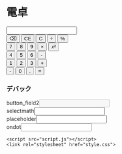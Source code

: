# 電卓
<html>
  <body>
    <input type="number" id="input_field" class="field" >
    <br>
    <button type="button" onclick="char_delete(0)" class="button_math" >⌫</button>
    <button type="button" onclick="char_delete(1)" class="button_math" >CE</button>
    <button type="button" onclick="char_delete(2)" class="button_math" >C</button>
    <button type="button" onclick="math('/')" class="button_math" >÷</button>
    <button type="button" onclick="math('%')" class="button_math" >%</button>
  <br>
    <button type="button" onclick="input(7)" class="button" >7</button>
    <button type="button" onclick="input(8)" class="button" >8</button>
    <button type="button" onclick="input(9)" class="button" >9</button>
    <button type="button" onclick="math('*')" class="button_math" >×</button>
    <button type="button" onclick="math('**')" class="button_math" >𝑥²</button>
  <br>
    <button type="button" onclick="input(4)" class="button" >4</button>
    <button type="button" onclick="input(5)" class="button" >5</button>
    <button type="button" onclick="input(6)" class="button" >6</button>
    <button type="button" onclick="math('-')" class="button_math" >-</button>
  <br>
    <button type="button" onclick="input(1)" class="button" >1</button>
    <button type="button" onclick="input(2)" class="button" >2</button>
    <button type="button" onclick="input(3)" class="button" >3</button>
    <button type="button" onclick="math('+')" class="button_math" >+</button>
  <br>
    <button type="button" onclick="minus()" class="button" >-</button>
    <button type="button" onclick="input(0)" class="button" >0</button>
    <button type="button" onclick="inputdot(ondot)" class="button" >.</button>
    <button type="button" onclick="math('=')" class="blue" >=</button>
    <br>
    <!--デバック-->
    <h3>デバック</h3>
    button_field2<input type="number" id="input_field2" disabled>
    <br>
    selectmath<input type="text" id="sld">
    <br>
    placeholder<input type="text" id="pld">
    <br>
    ondot<input type="text" id="dod">
    
    <script src="script.js"></script>
    <link rel="stylesheet" href="style.css">
  </body>
<html>
